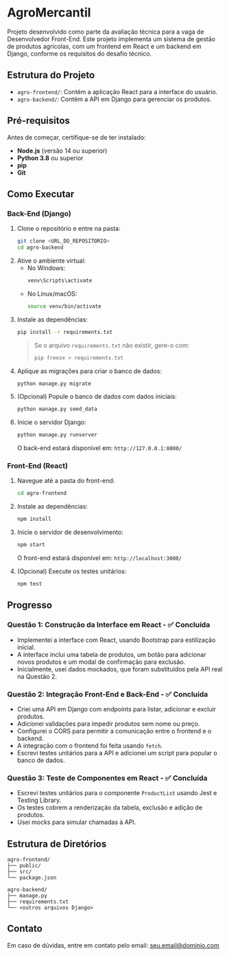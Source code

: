 # AgroMercantil

Projeto desenvolvido como parte da avaliação técnica para a vaga de Desenvolvedor Front-End. Este projeto implementa um sistema de gestão de produtos agrícolas, com um frontend em React e um backend em Django, conforme os requisitos do desafio técnico.

## Estrutura do Projeto

- `agro-frontend/`: Contém a aplicação React para a interface do usuário.
- `agro-backend/`: Contém a API em Django para gerenciar os produtos.

## Pré-requisitos

Antes de começar, certifique-se de ter instalado:

- **Node.js** (versão 14 ou superior)
- **Python 3.8** ou superior
- **pip**
- **Git**

## Como Executar

### Back-End (Django)

1. Clone o repositório e entre na pasta:
   ```bash
   git clone <URL_DO_REPOSITORIO>
   cd agro-backend
   ```
2. Ative o ambiente virtual:
   - No Windows:
     ```bash
     venv\Scripts\activate
     ```
   - No Linux/macOS:
     ```bash
     source venv/bin/activate
     ```
3. Instale as dependências:
   ```bash
   pip install -r requirements.txt
   ```
   > Se o arquivo `requirements.txt` não existir, gere-o com:
   > ```bash
   > pip freeze > requirements.txt
   > ```
4. Aplique as migrações para criar o banco de dados:
   ```bash
   python manage.py migrate
   ```
5. (Opcional) Popule o banco de dados com dados iniciais:
   ```bash
   python manage.py seed_data
   ```
6. Inicie o servidor Django:
   ```bash
   python manage.py runserver
   ```
   O back-end estará disponível em: `http://127.0.0.1:8000/`

### Front-End (React)

1. Navegue até a pasta do front-end:
   ```bash
   cd agro-frontend
   ```
2. Instale as dependências:
   ```bash
   npm install
   ```
3. Inicie o servidor de desenvolvimento:
   ```bash
   npm start
   ```
   O front-end estará disponível em: `http://localhost:3000/`

4. (Opcional) Execute os testes unitários:
   ```bash
   npm test
   ```

## Progresso

### Questão 1: Construção da Interface em React - ✅ Concluída

- Implementei a interface com React, usando Bootstrap para estilização inicial.
- A interface inclui uma tabela de produtos, um botão para adicionar novos produtos e um modal de confirmação para exclusão.
- Inicialmente, usei dados mockados, que foram substituídos pela API real na Questão 2.

### Questão 2: Integração Front-End e Back-End - ✅ Concluída

- Criei uma API em Django com endpoints para listar, adicionar e excluir produtos.
- Adicionei validações para impedir produtos sem nome ou preço.
- Configurei o CORS para permitir a comunicação entre o frontend e o backend.
- A integração com o frontend foi feita usando `fetch`.
- Escrevi testes unitários para a API e adicionei um script para popular o banco de dados.

### Questão 3: Teste de Componentes em React - ✅ Concluída

- Escrevi testes unitários para o componente `ProductList` usando Jest e Testing Library.
- Os testes cobrem a renderização da tabela, exclusão e adição de produtos.
- Usei mocks para simular chamadas à API.

## Estrutura de Diretórios

```
agro-frontend/
├── public/
├── src/
└── package.json

agro-backend/
├── manage.py
├── requirements.txt
└── <outros arquivos Django>
```

## Contato

Em caso de dúvidas, entre em contato pelo email: seu.email@dominio.com
